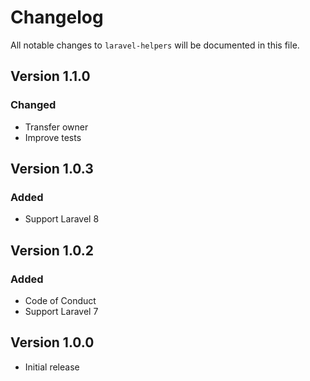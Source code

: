 # Changelog

All notable changes to `laravel-helpers` will be documented in this file.

## Version 1.1.0
### Changed
- Transfer owner
- Improve tests

## Version 1.0.3
### Added
- Support Laravel 8

## Version 1.0.2
### Added
- Code of Conduct
- Support Laravel 7

## Version 1.0.0
- Initial release
